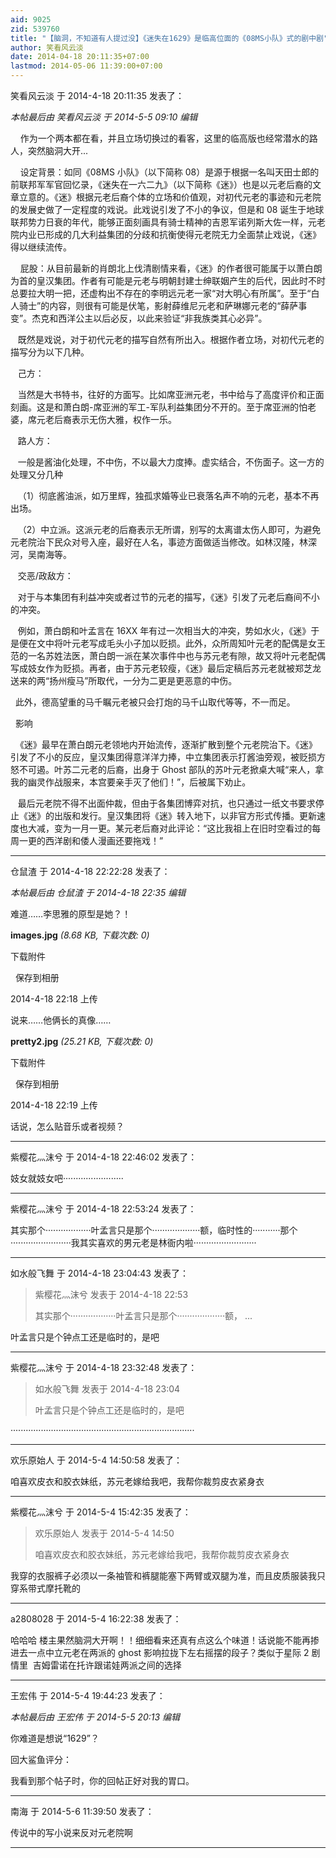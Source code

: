 ```yaml
---
aid: 9025
zid: 539760
title: "【脑洞，不知道有人提过没】《迷失在1629》是临高位面的《08MS小队》式的剧中剧"
author: 笑看风云淡
date: 2014-04-18 20:11:35+07:00
lastmod: 2014-05-06 11:39:00+07:00
---
```


笑看风云淡 于 2014-4-18 20:11:35 发表了：

_本帖最后由 笑看风云淡 于 2014-5-5 09:10 编辑_

&nbsp; &nbsp; 作为一个两本都在看，并且立场切换过的看客，这里的临高版也经常潜水的路人，突然脑洞大开...

&nbsp; &nbsp; 设定背景：如同《08MS 小队》（以下简称 08）是源于根据一名叫天田士郎的前联邦军军官回忆录，《迷失在一六二九》（以下简称《迷》）也是以元老后裔的文章立意的。《迷》根据元老后裔个体的立场和价值观，对初代元老的事迹和元老院的发展史做了一定程度的戏说。此戏说引发了不小的争议，但是和 08 诞生于地球联邦势力日衰的年代，能够正面刻画具有骑士精神的吉恩军诺列斯大佐一样，元老院内业已形成的几大利益集团的分歧和抗衡使得元老院无力全面禁止戏说，《迷》得以继续流传。

&nbsp; &nbsp; 屁股：从目前最新的肖朗北上伐清剧情来看，《迷》的作者很可能属于以萧白朗为首的皇汉集团。作者有可能是元老与明朝封建士绅联姻产生的后代，因此时不时总要拉大明一把，还虚构出不存在的李明远元老一家“对大明心有所属”。至于“白人骑士”的内容，则很有可能是伏笔，影射薛维尼元老和萨琳娜元老的“薛萨事变”。杰克和西洋公主以后必反，以此来验证“非我族类其心必异”。

&nbsp; &nbsp;既然是戏说，对于初代元老的描写自然有所出入。根据作者立场，对初代元老的描写分为以下几种。

&nbsp; &nbsp;己方：

&nbsp; &nbsp;当然是大书特书，往好的方面写。比如席亚洲元老，书中给与了高度评价和正面刻画。这是和萧白朗-席亚洲的军工-军队利益集团分不开的。至于席亚洲的怕老婆，席元老后裔表示无伤大雅，权作一乐。

&nbsp; &nbsp;路人方：

&nbsp; &nbsp;一般是酱油化处理，不中伤，不以最大力度捧。虚实结合，不伤面子。这一方的处理又分几种

&nbsp; &nbsp;（1）彻底酱油派，如万里辉，独孤求婚等业已衰落名声不响的元老，基本不再出场。

&nbsp; &nbsp;（2）中立派。这派元老的后裔表示无所谓，别写的太离谱太伤人即可，为避免元老院治下民众对号入座，最好在人名，事迹方面做适当修改。如林汉隆，林深河，吴南海等。

&nbsp; &nbsp;交恶/政敌方：

&nbsp; &nbsp;对于与本集团有利益冲突或者过节的元老的描写，《迷》引发了元老后裔间不小的冲突。

&nbsp; &nbsp;例如，萧白朗和叶孟言在 16XX 年有过一次相当大的冲突，势如水火，《迷》于是便在文中将叶元老写成毛头小子加以贬损。此外，众所周知叶元老的配偶是女王范的一名苏姓法医，萧白朗一派在某次事件中也与苏元老有隙，故又将叶元老配偶写成妓女作为贬损。再者，由于苏元老较瘦，《迷》最后定稿后苏元老就被郑芝龙送来的两“扬州瘦马”所取代，一分为二更是更恶意的中伤。

&nbsp;&nbsp;此外，德高望重的马千瞩元老被只会打炮的马千山取代等等，不一而足。

&nbsp;&nbsp;影响

&nbsp;&nbsp;《迷》最早在萧白朗元老领地内开始流传，逐渐扩散到整个元老院治下。《迷》引发了不小的反应，皇汉集团得意洋洋力捧，中立集团表示打酱油旁观，被贬损方怒不可遏。叶苏二元老的后裔，出身于 Ghost 部队的苏叶元老掀桌大喊“来人，拿我的幽灵作战服来，本宫要亲手灭了他们！”，后被属下劝止。

&nbsp; &nbsp;最后元老院不得不出面仲裁，但由于各集团博弈对抗，也只通过一纸文书要求停止《迷》的出版和发行。皇汉集团将《迷》转入地下，以非官方形式传播。更新速度也大减，变为一月一更。某元老后裔对此评论：“这比我祖上在旧时空看过的每周一更的西洋剧和倭人漫画还要拖戏！”

---

仓鼠渣 于 2014-4-18 22:22:28 发表了：

_本帖最后由 仓鼠渣 于 2014-4-18 22:35 编辑_

难道……李思雅的原型是她？！

**images.jpg** _(8.68 KB, 下载次数: 0)_

下载附件

&nbsp;
保存到相册

2014-4-18 22:18 上传

说来……他俩长的真像……

**pretty2.jpg** _(25.21 KB, 下载次数: 0)_

下载附件

&nbsp;
保存到相册

2014-4-18 22:19 上传

话说，怎么贴音乐或者视频？

---

紫樱花灬沫兮 于 2014-4-18 22:46:02 发表了：

妓女就妓女吧························

---

紫樱花灬沫兮 于 2014-4-18 22:53:24 发表了：

其实那个··················叶孟言只是那个···················额，临时性的···········那个························我其实喜欢的男元老是林衙内啦·························

---

如水般飞舞 于 2014-4-18 23:04:43 发表了：

> 紫樱花灬沫兮 发表于 2014-4-18 22:53
>
> 其实那个··················叶孟言只是那个···················额， ...

叶孟言只是个钟点工还是临时的，是吧

---

紫樱花灬沫兮 于 2014-4-18 23:32:48 发表了：

> 如水般飞舞 发表于 2014-4-18 23:04
>
> 叶孟言只是个钟点工还是临时的，是吧

·········································································

---

欢乐原始人 于 2014-5-4 14:50:58 发表了：

咱喜欢皮衣和胶衣妹纸，苏元老嫁给我吧，我帮你裁剪皮衣紧身衣

---

紫樱花灬沫兮 于 2014-5-4 15:42:35 发表了：

> 欢乐原始人 发表于 2014-5-4 14:50
>
> 咱喜欢皮衣和胶衣妹纸，苏元老嫁给我吧，我帮你裁剪皮衣紧身衣

我穿的衣服裤子必须以一条袖管和裤腿能塞下两臂或双腿为准，而且皮质服装我只穿系带式摩托靴的

---

a2808028 于 2014-5-4 16:22:38 发表了：

哈哈哈 楼主果然脑洞大开啊！！细细看来还真有点这么个味道！话说能不能再掺进去一点中立元老在两派的 ghost 影响拉拢下左右摇摆的段子？类似于星际 2 剧情里&nbsp;&nbsp;吉姆雷诺在托许跟诺娃两派之间的选择

---

王宏伟 于 2014-5-4 19:44:23 发表了：

_本帖最后由 王宏伟 于 2014-5-5 20:13 编辑_

你难道是想说“1629”？

回大鲨鱼评分：

我看到那个帖子时，你的回帖正好对我的胃口。

---

南海 于 2014-5-6 11:39:50 发表了：

传说中的写小说来反对元老院啊

---
